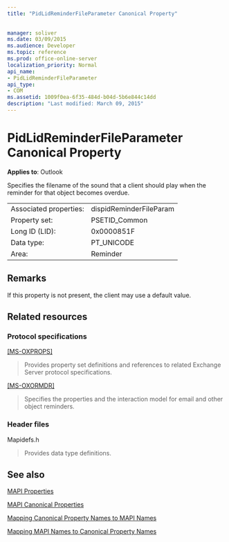 ```yaml
---
title: "PidLidReminderFileParameter Canonical Property"
 
 
manager: soliver
ms.date: 03/09/2015
ms.audience: Developer
ms.topic: reference
ms.prod: office-online-server
localization_priority: Normal
api_name:
- PidLidReminderFileParameter
api_type:
- COM
ms.assetid: 1009f0ea-6f35-484d-b04d-5b6e844c14dd
description: "Last modified: March 09, 2015"
---
```


# PidLidReminderFileParameter Canonical Property

  
  
**Applies to**: Outlook 
  
Specifies the filename of the sound that a client should play when the reminder for that object becomes overdue.
  
|||
|:-----|:-----|
|Associated properties:  <br/> |dispidReminderFileParam  <br/> |
|Property set:  <br/> |PSETID_Common  <br/> |
|Long ID (LID):  <br/> |0x0000851F  <br/> |
|Data type:  <br/> |PT_UNICODE  <br/> |
|Area:  <br/> |Reminder  <br/> |
   
## Remarks

If this property is not present, the client may use a default value.
  
## Related resources

### Protocol specifications

[[MS-OXPROPS]](http://msdn.microsoft.com/library/f6ab1613-aefe-447d-a49c-18217230b148%28Office.15%29.aspx)
  
> Provides property set definitions and references to related Exchange Server protocol specifications.
    
[[MS-OXORMDR]](http://msdn.microsoft.com/library/5454ebcc-e5d1-4da8-a598-d393b101caab%28Office.15%29.aspx)
  
> Specifies the properties and the interaction model for email and other object reminders.
    
### Header files

Mapidefs.h
  
> Provides data type definitions.
    
## See also



[MAPI Properties](mapi-properties.md)
  
[MAPI Canonical Properties](mapi-canonical-properties.md)
  
[Mapping Canonical Property Names to MAPI Names](mapping-canonical-property-names-to-mapi-names.md)
  
[Mapping MAPI Names to Canonical Property Names](mapping-mapi-names-to-canonical-property-names.md)

